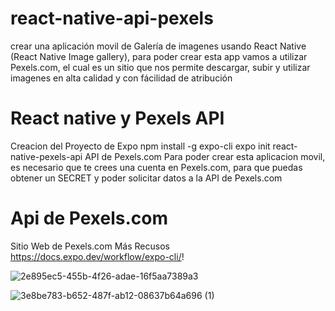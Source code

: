 # react-native-api-pexels
crear una aplicación movil de Galería de imagenes usando React Native (React Native Image gallery), para poder crear esta app vamos a utilizar Pexels.com, el cual es un sitio que nos permite descargar, subir y utilizar imagenes en alta calidad y con fácilidad de atribución
# React native y Pexels API

Creacion del Proyecto de Expo
npm install -g expo-cli
expo init react-native-pexels-api
API de Pexels.com
Para poder crear esta aplicacion movil, es necesario que te crees una cuenta en Pexels.com, para que puedas obtener un SECRET y poder solicitar datos a la API de Pexels.com

# Api de Pexels.com
Sitio Web de Pexels.com
Más Recusos
https://docs.expo.dev/workflow/expo-cli/!



![2e895ec5-455b-4f26-adae-16f5aa7389a3](https://github.com/jhonshua/react-native-api-pexels/assets/109869139/23c5e81b-5ff4-4e0a-a72a-31448dd78a87)

![3e8be783-b652-487f-ab12-08637b64a696 (1)](https://github.com/jhonshua/react-native-api-pexels/assets/109869139/a454126b-6565-4674-b0b7-054a2c900cee)
